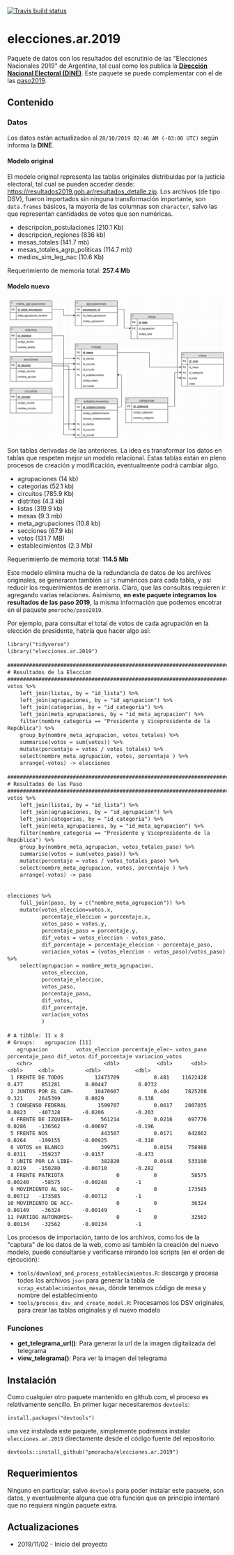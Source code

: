 <!-- badges: start -->
  [![Travis build status](https://travis-ci.org/pmoracho/paso2019.svg?branch=master)](https://travis-ci.org/pmoracho/elecciones.ar.2019)
<!-- badges: end -->


# elecciones.ar.2019

Paquete de datos con los resultados del escrutinio de las "Elecciones Nacionales 2019" de Argentina, tal cual como los publica la **[Dirección Nacional Electoral (DINE)](https://www.argentina.gob.ar/interior/dine)**. Este paquete se puede complementar con el de las [paso2019](https://github.com/pmoracho/paso2019).

## Contenido

### Datos

Los datos están actualizados al `28/10/2019 02:46 AM (-03:00 UTC)` según informa la **DINE**.

#### Modelo original

El modelo original representa las tablas originales distribuidas por la justicia electoral, tal cual se pueden acceder desde: https://resultados2019.gob.ar/resultados_detalle.zip. Los archivos (de tipo DSV), fueron importados sin ninguna transformación importante, son `data.frames` básicos, la mayoría de las columnas son `character`, salvo las que representan cantidades de votos que son numéricas.

* descripcion_postulaciones (210.1 Kb)
* descripcion_regiones (836 kb)
* mesas_totales (141.7 mb)
* mesas_totales_agrp_politicas (114.7 mb)
* medios_sim_leg_nac (10.6 Kb)

Requerimiento de memoria total: **257.4 Mb**

#### Modelo nuevo

![Modelo nuevo](doc/img/modelo_paso2019.png)

Son tablas derivadas de las anteriores. La idea es transformar los datos en tablas que respeten mejor un modelo relacional. Estas tablas están en pleno procesos de creación y modificación, eventualmente podrá cambiar algo.

* agrupaciones (14 kb)
* categorias (52.1 kb)
* circuitos (785.9 Kb)
* distritos (4.3 kb)
* listas (319.9 kb)
* mesas (9.3 mb)
* meta_agrupaciones (10.8 kb)
* secciones (67.9 kb)
* votos (131.7 MB)
* establecimientos (2.3 Mb)

Requerimiento de memoria total: **114.5 Mb**

Este modelo elimina mucha de la redundancia de datos de los archivos originales, se generaron también `id's` numéricos para cada tabla, y así reducir los requerimientos de memoria. Claro, que las consultas requieren ir agregando varias relaciones. Asimismo, **en este paquete integramos los resultados de las paso 2019**, la misma información que podemos encotrar en el paquete `pmoracho/paso2019`. 

Por ejemplo, para consultar el total de votos de cada agrupación en la elección de presidente, habría que hacer algo así:

    library("tidyverse")
    library("elecciones.ar.2019")

    ############################################################################
    # Resultados de la Eleccion     
    ############################################################################
    votos %>% 
        left_join(listas, by = "id_lista") %>% 
        left_join(agrupaciones, by = "id_agrupacion") %>% 
        left_join(categorias, by = "id_categoria") %>% 
        left_join(meta_agrupaciones, by = "id_meta_agrupacion") %>% 
        filter(nombre_categoria == "Presidente y Vicepresidente de la República") %>% 
        group_by(nombre_meta_agrupacion, votos_totales) %>% 
        summarise(votos = sum(votos)) %>% 
        mutate(porcentaje = votos / votos_totales) %>% 
        select(nombre_meta_agrupacion, votos, porcentaje ) %>% 
        arrange(-votos) -> elecciones
      
    ############################################################################
    # Resultados de las Paso
    ############################################################################
    votos %>% 
        left_join(listas, by = "id_lista") %>% 
        left_join(agrupaciones, by = "id_agrupacion") %>% 
        left_join(categorias, by = "id_categoria") %>% 
        left_join(meta_agrupaciones, by = "id_meta_agrupacion") %>% 
        filter(nombre_categoria == "Presidente y Vicepresidente de la República") %>% 
        group_by(nombre_meta_agrupacion, votos_totales_paso) %>% 
        summarise(votos = sum(votos_paso)) %>% 
        mutate(porcentaje = votos / votos_totales_paso) %>% 
        select(nombre_meta_agrupacion, votos, porcentaje ) %>% 
        arrange(-votos) -> paso
    
    
    elecciones %>% 
        full_join(paso, by = c("nombre_meta_agrupacion")) %>% 
        mutate(votos_eleccion=votos.x,
               porcentaje_eleccion = porcentaje.x,  
               votos_paso = votos.y,
               porcentaje_paso = porcentaje.y,
               dif_votos = votos_eleccion - votos_paso,
               dif_porcentaje = porcentaje_eleccion - porcentaje_paso,
               variacion_votos = (votos_eleccion - votos_paso)/votos_paso) %>% 
        select(agrupacion = nombre_meta_agrupacion,
               votos_eleccion, 
               porcentaje_eleccion,
               votos_paso,
               porcentaje_paso,
               dif_votos,
               dif_porcentaje,
               variacion_votos
               )
    
    # A tibble: 11 x 8
    # Groups:   agrupacion [11]
       agrupacion         votos_eleccion porcentaje_elec~ votos_paso porcentaje_paso dif_votos dif_porcentaje variacion_votos
       <chr>                       <dbl>            <dbl>      <dbl>           <dbl>     <dbl>          <dbl>           <dbl>
     1 FRENTE DE TODOS          12473709           0.481    11622428         0.477      851281        0.00447          0.0732
     2 JUNTOS POR EL CAM~       10470607           0.404     7825208         0.321     2645399        0.0829           0.338 
     3 CONSENSO FEDERAL          1599707           0.0617    2007035         0.0823    -407328       -0.0206          -0.203 
     4 FRENTE DE IZQUIER~         561214           0.0216     697776         0.0286    -136562       -0.00697         -0.196 
     5 FRENTE NOS                 443507           0.0171     642662         0.0264    -199155       -0.00925         -0.310 
     6 VOTOS en BLANCO            399751           0.0154     758988         0.0311    -359237       -0.0157          -0.473 
     7 UNITE POR LA LIBE~         382820           0.0148     533100         0.0219    -150280       -0.00710         -0.282 
     8 FRENTE PATRIOTA                 0           0           58575         0.00240    -58575       -0.00240         -1     
     9 MOVIMIENTO AL SOC~              0           0          173585         0.00712   -173585       -0.00712         -1     
    10 MOVIMIENTO DE ACC~              0           0           36324         0.00149    -36324       -0.00149         -1     
    11 PARTIDO AUTONOMIS~              0           0           32562         0.00134    -32562       -0.00134         -1     
Los procesos de importación, tanto de los archivos, como los de la "captura" de los datos de la web, como así también la creación del nuevo modelo, puede consultarse y verificarse mirando los scripts (en el orden de ejecución):

* `tools/download_and_process_establecimientos.R`: descarga y procesa todos los archivos `json` para generar la tabla de `scrap_establecimientos_mesas`, dónde tenemos código de mesa y nombre del establecimiento
* `tools/process_dsv_and_create_model.R`: Procesamos los DSV originales, para crear las tablas originales y el nuevo modelo

### Funciones

* **get_telegrama_url()**: Para generar la url de la imagen digitalizada del telegrama
* **view_telegrama()**: Para ver la imagen del telegrama

## Instalación

Como cualquier otro paquete mantenido en github.com, el proceso es relativamente sencillo. En primer lugar necesitaremos `devtools`:

    install.packages("devtools")

una vez instalada este paquete, simplemente podremos instalar `elecciones.ar.2019` directamente desde el código fuente del repositorio:

    devtools::install_github("pmoracho/elecciones.ar.2019")

## Requerimientos

Ninguno en particular, salvo `devtools` para poder instalar este paquete, son datos, y eventualmente alguna que otra función que en principio intentaré que no requiera ningún paquete extra. 

## Actualizaciones

* 2019/11/02 - Inicio del proyecto
